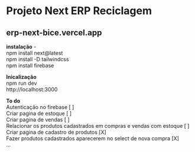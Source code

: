 <h1>Projeto Next ERP Reciclagem </h1>
<h2> <a href:"https://erp-next-bice.vercel.app/user/homepage">erp-next-bice.vercel.app</a></h2>
<strong>instalação</strong> - <br>
npm install next@latest<br>
npm install -D tailwindcss<br>
npm install firebase <br>

<strong>Inicalização</strong><br>
npm run dev<br>
http://localhost:3000<br>

<strong>To do</strong><br>
Autenticação no firebase [ ]<br>
Criar pagina de estoque [ ]<br>
Criar pagina de vendas [ ]<br>
Relacionar os produtos cadastrados em compras e vendas com estoque [ ]<br>
Criar pagina de cadastro de produtos [X]<br>
Fazer produtos cadastrados aparecerem no select de nova compra [X] <br>
...
